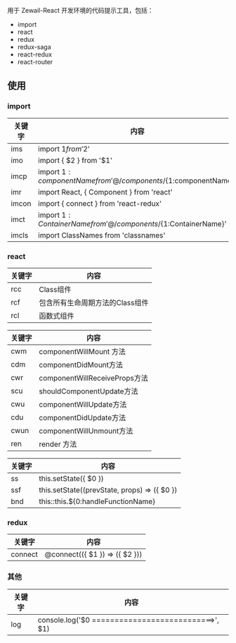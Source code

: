 用于 Zewail-React 开发环境的代码提示工具，包括：

- import
- react
- redux
- redux-saga
- react-redux
- react-router

## 使用

### import

| 关键字   | 内容                                       |
| ----- | ---------------------------------------- |
| ims   | import $1 from '$2'                      |
| imo   | import { $2 } from '$1'                  |
| imcp  | import ${1:componentName} from '@/components/${1:componentName}' |
| imr   | import React, { Component } from 'react' |
| imcon | import { connect } from 'react-redux'    |
| imct  | import ${1:ContainerName} from '@/components/${1:ContainerName}' |
| imcls | import ClassNames from 'classnames'      |

### react

| 关键字  | 内容                 |
| ---- | ------------------ |
| rcc  | Class组件            |
| rcf  | 包含所有生命周期方法的Class组件 |
| rcl  | 函数式组件              |


| 关键字  | 内容                          |
| ---- | --------------------------- |
| cwm  | componentWillMount 方法       |
| cdm  | componentDidMount方法         |
| cwr  | componentWillReceiveProps方法 |
| scu  | shouldComponentUpdate方法     |
| cwu  | componentWillUpdate方法       |
| cdu  | componentDidUpdate方法        |
| cwun | componentWillUnmount方法      |
| ren  | render 方法                   |

| 关键字  | 内容                                       |
| ---- | ---------------------------------------- |
| ss   | this.setState({ $0 })                    |
| ssf  | this.setState((prevState, props) => ({ $0 }) |
| bnd  | this::this.${0:handleFunctionName}       |

### redux

| 关键字     | 内容                             |
| ------- | ------------------------------ |
| connect | @connect(({ $1 }) => ({ $2 })) |



### 其他

| 关键字  | 内容                                       |
| ---- | ---------------------------------------- |
| log  | console.log('$0 ===========================>', $1) |

